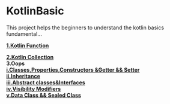 # KotlinBasic
This project helps the beginners to understand the kotlin  basics fundamental...

[**1.Kotlin Function**](https://github.com/hariharanc/KotlinBasic/blob/master/function.md)

[**2.Kotlin Collection**](https://github.com/hariharanc/KotlinBasic/blob/master/Collection.md)<br/>
**3.Oops**<br/>
[**i.Classes,Properties,Constructors &Getter && Setter**](https://github.com/hariharanc/KotlinBasic/blob/master/oops.md)<br/>
[**ii.Inheritance**](https://github.com/hariharanc/KotlinBasic/blob/master/inheritance.md)<br/>
[**iii.Abstract classes&Interfaces**](https://github.com/hariharanc/KotlinBasic/blob/master/abstractvsinterface_class.md)<br/>
[**iv.Visibility Modifiers**](https://github.com/hariharanc/KotlinBasic/blob/master/visibilityModifier.md
)<br/>
[**v.Data Class && Sealed Class**](https://github.com/hariharanc/KotlinBasic/blob/master/data_sealed_class.md)<br/>



